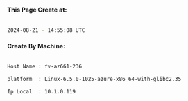 
   
#### This Page Create at:

```bash

2024-08-21 - 14:55:08 UTC

```

#### Create By Machine:

```bash

Host Name : fv-az661-236

platform  : Linux-6.5.0-1025-azure-x86_64-with-glibc2.35

Ip Local  : 10.1.0.119

```

